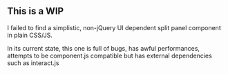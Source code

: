 This is a WIP
-------------

I failed to find a simplistic, non-jQuery UI dependent split panel component in plain CSS/JS.

In its current state, this one is full of bugs, has awful performances, attempts to be component.js compatible but has external dependencies such as interact.js
